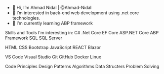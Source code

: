 - 👋 Hi, I’m Ahmad Nidal | @Ahmad-Nidal
- 👀 I’m interested in back-end web development using .net core technologies.
- 🌱 I’m currently learning ABP framework
<!-- - 💞️ I’m looking to collaborate on ... -->
<!-- - 📫 How to reach me ... -->

Skills and Tools I'm interesting in:
C#
.Net Core
EF Core
ASP.NET Core
ABP Framework
SQL
SQL Server

HTML
CSS
Bootstrap
JavaScript
REACT
Blazor

VS Code
Visual Studio
Git
GitHub
Docker
Linux

Code Principles
Design Patterns
Algorithms
Data Structers
Problem Solving

<!---
Ahmad-Nidal/Ahmad-Nidal is a ✨ special ✨ repository because its `README.md` (this file) appears on your GitHub profile.
You can click the Preview link to take a look at your changes.
--->
